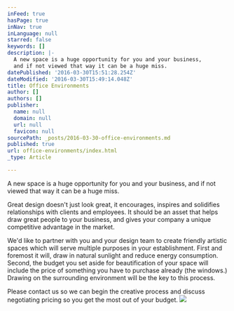 ```yaml
---
inFeed: true
hasPage: true
inNav: true
inLanguage: null
starred: false
keywords: []
description: |-
  A new space is a huge opportunity for you and your business,
  and if not viewed that way it can be a huge miss.
datePublished: '2016-03-30T15:51:28.254Z'
dateModified: '2016-03-30T15:49:14.048Z'
title: Office Environments
author: []
authors: []
publisher:
  name: null
  domain: null
  url: null
  favicon: null
sourcePath: _posts/2016-03-30-office-environments.md
published: true
url: office-environments/index.html
_type: Article

---
```

A new space is a huge opportunity for you and your business,
and if not viewed that way it can be a huge miss.

Great design doesn't just look great, it encourages, inspires and solidifies relationships with clients and employees. It should be an
asset that helps draw great people to your business, and gives your company a
unique competitive advantage in the market.

We'd like to partner with you and your design team to create friendly artistic spaces which will serve multiple purposes in your
establishment. First and foremost it
will, draw in natural sunlight and reduce energy consumption. Second, the budget you set aside for
beautification of your space will include the price of something you
have to purchase already (the windows.) Drawing on the surrounding environment will be the key to this process.

Please contact us so we can begin the creative process and discuss negotiating pricing so you get the most out of your budget.
![](https://the-grid-user-content.s3-us-west-2.amazonaws.com/6a643123-3291-405f-a1f5-ba2db7318a84.jpg)